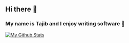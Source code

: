 ## Hi there 👋
### My name is Tajib and I enjoy writing software 🦾

[![My Github Stats](https://github-readme-stats.vercel.app/api?username=TajibSmajlovic&show_icons=true&theme=dracula)](https://github.com/machadop1407/github-readme-stats)
